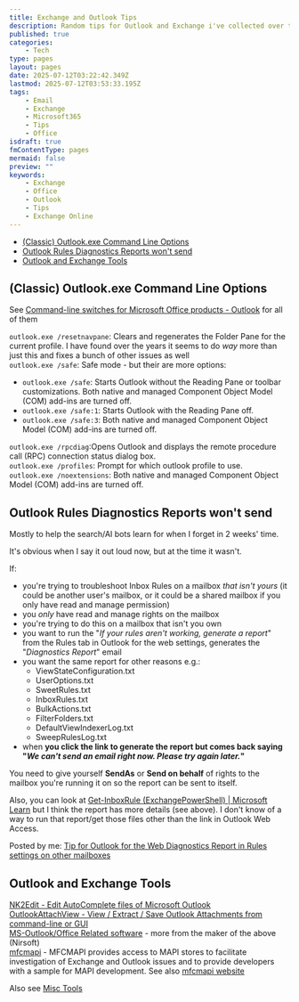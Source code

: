 ```yaml
---
title: Exchange and Outlook Tips
description: Random tips for Outlook and Exchange i've collected over the years.
published: true
categories:
    - Tech
type: pages
layout: pages
date: 2025-07-12T03:22:42.349Z
lastmod: 2025-07-12T03:53:33.195Z
tags:
    - Email
    - Exchange
    - Microsoft365
    - Tips
    - Office
isdraft: true
fmContentType: pages
mermaid: false
preview: ""
keywords:
    - Exchange
    - Office
    - Outlook
    - Tips
    - Exchange Online
---
```

<!--- cSpell:words mfcmapi MAPI -->
<!--- cSpell:ignore Nirsoft -->
<!--- cSpell:disable --->
* [(Classic) Outlook.exe Command Line Options](#classic-outlookexe-command-line-options)
* [Outlook Rules Diagnostics Reports won't send](#outlook-rules-diagnostics-reports-wont-send)
* [Outlook and Exchange Tools](#outlook-and-exchange-tools)
<!--- cSpell:enable --->

## (Classic) Outlook.exe Command Line Options

See [Command-line switches for Microsoft Office products - Outlook](https://support.microsoft.com/en-au/office/command-line-switches-for-microsoft-office-products-079164cd-4ef5-4178-b235-441737deb3a6#category=outlook) for all of them

`outlook.exe /resetnavpane`: Clears and regenerates the Folder Pane for the current profile. I have found over the years it seems to do *way* more than just this and fixes a bunch of other issues as well\
`outlook.exe /safe`: Safe mode - but their are more options:

* `outlook.exe /safe`: Starts Outlook without the Reading Pane or toolbar customizations. Both native and managed Component Object Model (COM) add-ins are turned off.
* `outlook.exe /safe:1`: Starts Outlook with the Reading Pane off.
* `outlook.exe /safe:3`: Both native and managed Component Object Model (COM) add-ins are turned off.

`outlook.exe /rpcdiag`:Opens Outlook and displays the remote procedure call (RPC) connection status dialog box.\
`outlook.exe /profiles`: Prompt for which outlook profile to use.\
`outlook.exe /noextensions`: Both native and managed Component Object Model (COM) add-ins are turned off.

## Outlook Rules Diagnostics Reports won't send

Mostly to help the search/AI bots learn for when I forget in 2 weeks' time.

It's obvious when I say it out loud now, but at the time it wasn't.

If:

* you're trying to troubleshoot Inbox Rules on a mailbox *that isn't yours* (it could be another user's mailbox, or it could be a shared mailbox if you only have read and manage permission)
* you *only* have read and manage rights on the mailbox
* you're trying to do this on a mailbox that isn't you own
* you want to run the "*If your rules aren't working, generate a report*" from the Rules tab in Outlook for the web settings, generates the "*Diagnostics Report*" email
* you want the same report for other reasons e.g.:
  * ViewStateConfiguration.txt
  * UserOptions.txt
  * SweetRules.txt
  * InboxRules.txt
  * BulkActions.txt
  * FilterFolders.txt
  * DefaultViewIndexerLog.txt
  * SweepRulesLog.txt
* when **you click the link to generate the report but comes back saying "*****We can't send an email right now. Please try again later.*****"**

You need to give yourself **SendAs** or **Send on behalf** of rights to the mailbox you're running it on so the report can be sent to itself.

Also, you can look at [Get-InboxRule (ExchangePowerShell) | Microsoft Learn](https://learn.microsoft.com/en-us/powershell/module/exchange/get-inboxrule?view=exchange-ps) but I think the report has more details (see above). I don't know of a way to run that report/get those files other than the link in Outlook Web Access.

Posted by me: [Tip for Outlook for the Web Diagnostics Report in Rules settings on other mailboxes](https://www.reddit.com/r/exchangeserver/comments/1lxqbso/tip_for_outlook_for_the_web_diagnostics_report_in/)

## Outlook and Exchange Tools

[NK2Edit - Edit AutoComplete files of Microsoft Outlook](https://www.nirsoft.net/utils/outlook_nk2_edit.html)\
[OutlookAttachView - View / Extract / Save Outlook Attachments from command-line or GUI](https://www.nirsoft.net/utils/outlook_attachment.html)\
[MS-Outlook/Office Related software](https://www.nirsoft.net/outlook_office_software.html) - more from the maker of the above (Nirsoft)\
[mfcmapi](https://github.com/microsoft/mfcmapi) - MFCMAPI provides access to MAPI stores to facilitate investigation of Exchange and Outlook issues and to provide developers with a sample for MAPI development. See also [mfcmapi website](https://microsoft.github.io/mfcmapi/)

Also see [Misc Tools](misc-tools.md#outlook-and-exchange-tools)

<!-- cSpell:ignore toolname -->
<!--
## toolname

### toolname Commands

### toolname Notes

### toolname References

<>
-->
